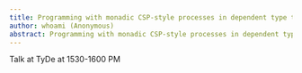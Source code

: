 ```yaml
---
title: Programming with monadic CSP-style processes in dependent type theory
author: whoami (Anonymous)
abstract: Programming with monadic CSP-style processes in dependent type theory
---
```


Talk at TyDe at 1530-1600 PM
